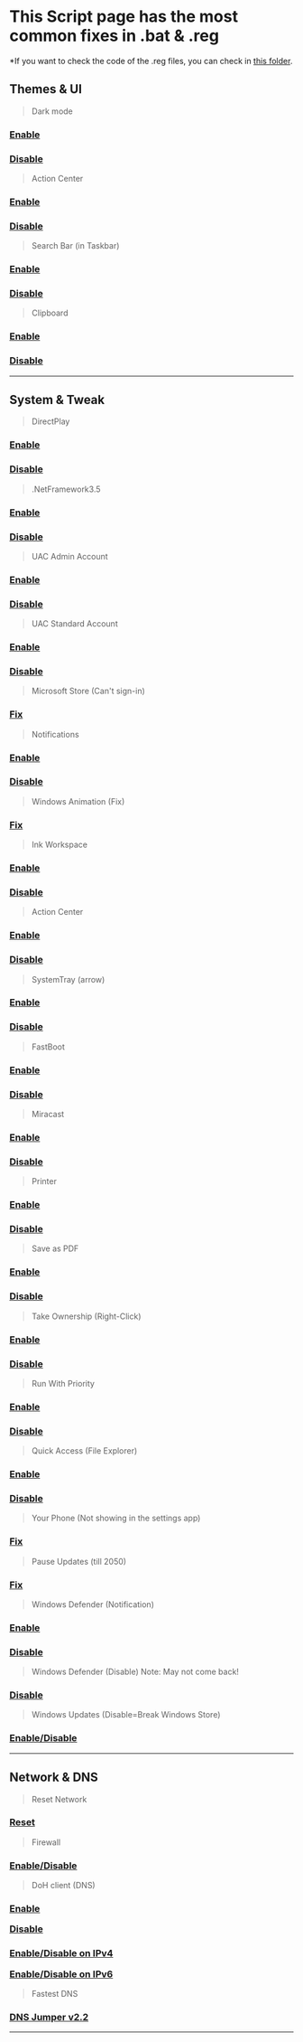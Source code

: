 # This Script page has the most common fixes in .bat  & .reg

*If you want to check the code of the .reg files, you can check in [this folder](https://github.com/AzhamProdLive/WPC-Useful-Box/tree/main/Scripts/Files).

## Themes & UI 

> Dark mode
### <div> <a><a href="https://cdn.discordapp.com/attachments/1171553297442812005/1171556067503779911/Dark_mode_ON.reg">Enable</a>
### <div> <p><a href="https://cdn.discordapp.com/attachments/1171553297442812005/1171556081516957758/DarkMode_OFF.reg">Disable</a>

> Action Center
### <div> <a><a href="https://cdn.discordapp.com/attachments/1171553297442812005/1171555862406508604/enable_action_center.reg">Enable</a>
### <div> <p><a href="https://cdn.discordapp.com/attachments/1171553297442812005/1171559638093791354/Disable_action_center.reg">Disable</a>
    
> Search Bar (in Taskbar)
### <div> <a><a href="https://cdn.discordapp.com/attachments/1171553297442812005/1171557885352886342/Search_bar_ON.reg">Enable</a>
### <div> <p><a href="https://cdn.discordapp.com/attachments/1171553297442812005/1171557866222653450/Search_bar_off.reg">Disable</a>

> Clipboard
### <div> <a><a href="https://cdn.discordapp.com/attachments/1171553297442812005/1171822368780460042/Clipboard_Enable.reg">Enable</a>
### <div> <p><a href="https://cdn.discordapp.com/attachments/1171553297442812005/1171822387818414110/Clipboard_disable.reg">Disable</a>
---
## System & Tweak 

> DirectPlay
### <div> <a><a href="https://cdn.discordapp.com/attachments/1171553297442812005/1171556102266163200/Direct_play.bat">Enable</a>
### <div> <p><a href="https://cdn.discordapp.com/attachments/1171553297442812005/1171560919743078420/Direct_play_Off.bat">Disable</a>

> .NetFramework3.5
### <div> <a><a href="https://cdn.discordapp.com/attachments/1171553297442812005/1171557354735669248/net_3.5.bat">Enable</a>
### <div> <p><a href="https://cdn.discordapp.com/attachments/1171553297442812005/1171562296418500738/net_3.5_OFF.bat">Disable</a>

> UAC Admin Account
### <div> <a><a href="https://cdn.discordapp.com/attachments/1171553297442812005/1171576836581511178/UAC_on_admin_acc.reg">Enable</a>
### <div> <p><a href="https://cdn.discordapp.com/attachments/1171553297442812005/1171576847478308925/UAC_off_admin_acc.reg">Disable</a>

> UAC Standard Account
### <div> <a><a href="https://cdn.discordapp.com/attachments/1171553297442812005/1171576571748962354/UAC_on.reg">Enable</a>
### <div> <p><a href="https://cdn.discordapp.com/attachments/1171553297442812005/1171576803807203359/UAC_off.reg">Disable</a>

> Microsoft Store (Can't sign-in)
### <div> <a><a href="https://cdn.discordapp.com/attachments/1171553297442812005/1171558133865390100/Sign_in_fix.bat">Fix</a>

> Notifications
### <div> <a><a href="https://cdn.discordapp.com/attachments/1171553297442812005/1172223209123369100/Enable_Notification.reg">Enable</a>
### <div> <a><a href="https://cdn.discordapp.com/attachments/1171553297442812005/1172222936749453312/Disable_Notification.reg">Disable</a>

> Windows Animation (Fix)
### <div> <a><a href="https://cdn.discordapp.com/attachments/1171553297442812005/1172225949987778641/Enable_animation.bat">Fix</a>

> Ink Workspace
### <div> <a><a href="https://cdn.discordapp.com/attachments/1171553297442812005/1172226943249301544/Enabl_ink_workspace.reg">Enable</a>
### <div> <p><a href="https://cdn.discordapp.com/attachments/1171553297442812005/1172227132546629663/Disable_ink_workspace.reg">Disable</a>

> Action Center
### <div> <a><a href="https://cdn.discordapp.com/attachments/1171553297442812005/1172226980247244910/enable_action_center.reg">Enable</a>
### <div> <p><a href="https://cdn.discordapp.com/attachments/1171553297442812005/1172227235378376714/disable_action_center.reg">Disable</a>

> SystemTray (arrow)
### <div> <a><a href="https://cdn.discordapp.com/attachments/1171553297442812005/1172227013159944212/enable_arrow.reg">Enable</a>
### <div> <p><a href="https://cdn.discordapp.com/attachments/1171553297442812005/1172227322208866334/disable_arrow.reg">Disable</a>

> FastBoot
### <div> <a><a href="https://cdn.discordapp.com/attachments/1171553297442812005/1171556411621261419/Fastboot_ON.reg">Enable</a>
### <div> <p><a href="https://cdn.discordapp.com/attachments/1171553297442812005/1171561484581609662/Fastboot_OFF.reg">Disable</a>

> Miracast
### <div> <a><a href="https://cdn.discordapp.com/attachments/1171553297442812005/1171557210048966776/Miracast_ON.reg">Enable</a>
### <div> <p><a href="https://cdn.discordapp.com/attachments/1171553297442812005/1171563269576724561/Miracast_OFF.reg">Disable</a>

> Printer
### <div> <a><a href="https://cdn.discordapp.com/attachments/1171553297442812005/1171557540237168742/Printer_fix.bat">Enable</a>
### <div> <p><a href="https://cdn.discordapp.com/attachments/1171553297442812005/1171564515033350214/Printer_OFF.bat">Disable</a>

> Save as PDF
### <div> <a><a href="https://cdn.discordapp.com/attachments/1171553297442812005/1171557777806741576/Save_as_pdf_fix2.bat">Enable</a>
### <div> <p><a href="https://cdn.discordapp.com/attachments/1171553297442812005/1171565055452659832/Save_as_pdf_OFF.bat">Disable</a>

> Take Ownership (Right-Click)
### <div> <a><a href="https://cdn.discordapp.com/attachments/1171553297442812005/1171557154268926012/InstallTakeOwnership.reg">Enable</a>
### <div> <p><a href="https://cdn.discordapp.com/attachments/1171553297442812005/1171566528500596778/UninstallTakeOwnership.reg">Disable</a>

> Run With Priority
### <div> <a><a href="https://cdn.discordapp.com/attachments/1171553297442812005/1171558593762439238/Add_Run_with_priority_context_menu.reg">Enable</a>
### <div> <p><a href="https://cdn.discordapp.com/attachments/1171553297442812005/1171558925754175508/Remove_Run_with_priority_context_menu.reg">Disable</a>

> Quick Access (File Explorer)
### <div> <a><a href="https://cdn.discordapp.com/attachments/1171553297442812005/1171558643821445130/Add_Quick_access_to_navigation_pane.reg">Enable</a>
### <div> <p><a href="https://cdn.discordapp.com/attachments/1171553297442812005/1171575617003729057/Remove_Quick_access_to_navigation_pane.reg">Disable</a>

> Your Phone (Not showing in the settings app)
### <div> <a><a href="https://cdn.discordapp.com/attachments/1171553297442812005/1171558357644103721/Your_phone_unlock_settings.reg">Fix</a>

> Pause Updates (till 2050)
### <div> <a><a href="https://cdn.discordapp.com/attachments/1171553297442812005/1171557442988023939/Pause_update_till_2050.bat">Fix</a>

> Windows Defender (Notification)
### <div> <a><a href="https://cdn.discordapp.com/attachments/1171553297442812005/1172218747344392224/Enable_windows_defender_notification.reg">Enable</a>
### <div> <a><a href="https://cdn.discordapp.com/attachments/1171553297442812005/1172218729673785364/Disable_windows_defender_notifications.reg">Disable</a>

> Windows Defender (Disable) Note: May not come back!
### <div> <a><a href="https://cdn.discordapp.com/attachments/1171553297442812005/1172224628249342074/Defender_disable.reg">Disable</a>

> Windows Updates (Disable=Break Windows Store)
### <div> <a><a href="https://cdn.discordapp.com/attachments/1171553297442812005/1172228893277704222/disable_or_enable_Windows_10_update.bat">Enable/Disable</a>


---
## Network & DNS
> Reset Network
### <div> <a><a href="https://cdn.discordapp.com/attachments/1171553297442812005/1171557379033280574/Network_reset.bat">Reset</a>

> Firewall
### <div> <a><a href="https://cdn.discordapp.com/attachments/1171553297442812005/1171556746301550642/FIREWALL.bat">Enable/Disable</a>

> DoH client (DNS)
### <div> <p><a href="https://cdn.discordapp.com/attachments/1171553297442812005/1171582478515982397/Enable_DOH_DNS.reg">Enable</a> <div>	<p><a href="https://cdn.discordapp.com/attachments/1171553297442812005/1171582489832202322/Disable_DOH_DNS.reg">Disable</a> 
### <div> <p><a href="https://cdn.discordapp.com/attachments/1171553297442812005/1171585559853019156/Enable-Disable_Doh_IPv4.bat">Enable/Disable on IPv4</a> <div>	<p><a href="https://cdn.discordapp.com/attachments/1171553297442812005/1171585570829508638/Enable-Disable_Doh_IPv6.bat">Enable/Disable on IPv6 </a>

> Fastest DNS
### <div> <a><a href="https://cdn.discordapp.com/attachments/1171553297442812005/1171591068119224410/DnsJumper.zip">DNS Jumper v2.2</a>

---
